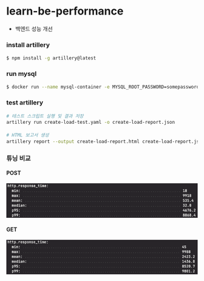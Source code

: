 # learn-be-performance

- 백엔드 성능 개선

### install artillery
```bash
$ npm install -g artillery@latest
```

### run mysql
```bash
$ docker run --name mysql-container -e MYSQL_ROOT_PASSWORD=somepassword -e MYSQL_DATABASE=shortenurl -p 3306:3306 -d mysql:latest
```

### test artillery
```bash
# 테스트 스크립트 실행 및 결과 저장
artillery run create-load-test.yaml -o create-load-report.json

# HTML 보고서 생성
artillery report --output create-load-report.html create-load-report.json
```

### 튜닝 비교

#### POST

![step_post_0.png](src/main/resources/static/images/step_post_0.png)

#### GET
![step_get_0.png](src/main/resources/static/images/step_get_0.png)
